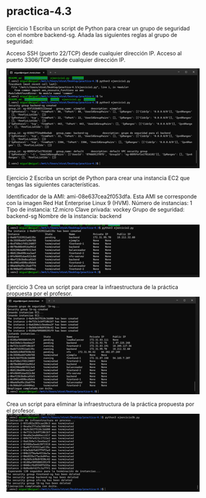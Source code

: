 # practica-4.3
Ejercicio 1
Escriba un script de Python para crear un grupo de seguridad con el nombre backend-sg. Añada las siguientes reglas al grupo de seguridad:

Acceso SSH (puerto 22/TCP) desde cualquier dirección IP.
Acceso al puerto 3306/TCP desde cualquier dirección IP.

![](imagenes/1.png)


Ejercicio 2
Escriba un script de Python para crear una instancia EC2 que tengas las siguientes características.

Identificador de la AMI: ami-08e637cea2f053dfa. Esta AMI se corresponde con la imagen Red Hat Enterprise Linux 9 (HVM).
Número de instancias: 1
Tipo de instancia: t2.micro
Clave privada: vockey
Grupo de seguridad: backend-sg
Nombre de la instancia: backend


![](imagenes/2.png)

Ejercicio 3
Crea un script para crear la infraestructura de la práctica propuesta por el profesor.
![](imagenes/3a.png)

Crea un script para eliminar la infraestructura de la práctica propuesta por el profesor.
![](imagenes/3b.png)